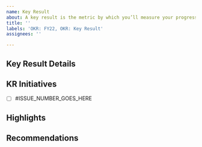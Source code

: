 ```yaml
---
name: Key Result
about: A key result is the metric by which you’ll measure your progress towards your objective.
title: ''
labels: 'OKR: FY22, OKR: Key Result'
assignees: ''

---
```


## Key Result Details

<!--  This section is a short, but detailed description of the key result. It should include quantitative or qualitative forms of measurement. -->

## KR Initiatives

<!--  These are individual programs or initiatives that need to be completed to accomplish this key result -->

- [ ] #ISSUE_NUMBER_GOES_HERE

## Highlights

<!-- Please add highlights of the key result throughout each quarter. -->

## Recommendations

<!-- Please add any feedback pertinent to this key result. -->